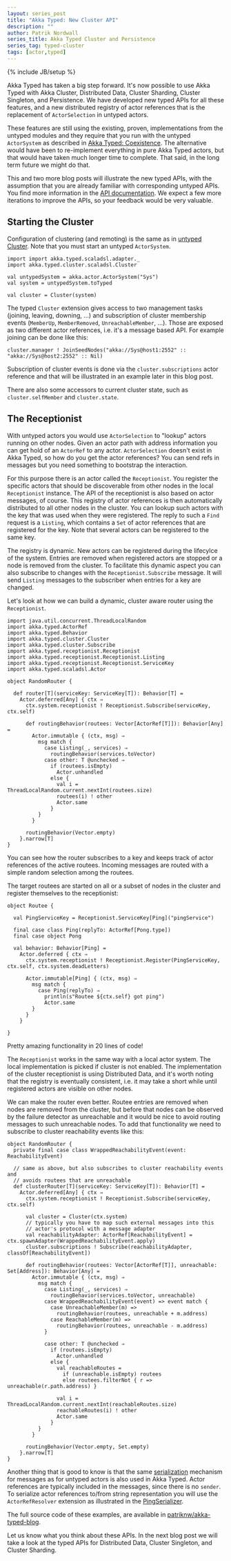 ```yaml
---
layout: series_post
title: "Akka Typed: New Cluster API"
description: ""
author: Patrik Nordwall
series_title: Akka Typed Cluster and Persistence
series_tag: typed-cluster
tags: [actor,typed]
---
```

{% include JB/setup %}

Akka Typed has taken a big step forward. It's now possible to use Akka Typed with Akka Cluster, Distributed Data, Cluster Sharding, Cluster Singleton, and Persistence. We have developed new typed APIs for all these features, and a new distributed registry of actor references that is the replacement of `ActorSelection` in untyped actors.

These features are still using the existing, proven, implementations from the untyped modules and they require that you run with the untyped `ActorSystem` as described in [Akka Typed: Coexistence](https://akka.io/blog/2017/05/06/typed-coexistence). The alternative would have been to re-implement everything in pure Akka Typed actors, but that would have taken much longer time to complete. That said, in the long term future we might do that.

This and two more blog posts will illustrate the new typed APIs, with the assumption that you are already familiar with corresponding untyped APIs. You find more information in the [API documentation](https://doc.akka.io/api/akka/current/akka/typed/index.html). We expect a few more iterations to improve the APIs, so your feedback would be very valuable.

## Starting the Cluster

Configuration of clustering (and remoting) is the same as in [untyped Cluster](https://doc.akka.io/docs/akka/current/scala/cluster-usage.html). Note that you must start an untyped `ActorSystem`.

```
import import akka.typed.scaladsl.adapter._
import akka.typed.cluster.scaladsl.Cluster
 
val untypedSystem = akka.actor.ActorSystem("Sys")
val system = untypedSystem.toTyped

val cluster = Cluster(system) 
```

The typed `Cluster` extension gives access to two management tasks (joining, leaving, downing, ...) and subscription of cluster membership events (`MemberUp`, `MemberRemoved`, `UnreachableMember`, ...). Those are exposed as two different actor references, i.e. it's a message based API. For example joining can be done like this:

```
cluster.manager ! JoinSeedNodes("akka://Sys@host1:2552" :: "akka://Sys@host2:2552" :: Nil)
```

Subscription of cluster events is done via the `cluster.subscriptions` actor reference and that will be illustrated in an example later in this blog post. 

There are also some accessors to current cluster state, such as `cluster.selfMember` and `cluster.state`.

## The Receptionist

With untyped actors you would use `ActorSelection` to "lookup" actors running on other nodes. Given an actor path with address information you can get hold of an `ActorRef` to any actor. `ActorSelection` doesn't exist in Akka Typed, so how do you get the actor references? You can send refs in messages but you need something to bootstrap the interaction.

For this purpose there is an actor called the `Receptionist`. You register the specific actors that should be discoverable from other nodes in the local `Receptionist` instance. The API of the receptionist is also based on actor messages, of course. This registry of actor references is then automatically distributed to all other nodes in the cluster. You can lookup such actors with the key that was used when they were registered. The reply to such a `Find` request is a `Listing`, which contains a `Set` of actor references that are registered for the key. Note that several actors can be registered to the same key.

The registry is dynamic. New actors can be registered during the lifecylce of the system. Entries are removed when registered actors are stopped or a node is removed from the cluster. To facilitate this dynamic aspect you can also subscribe to changes with the `Receptionist.Subscribe` message. It will send `Listing` messages to the subscriber when entries for a key are changed.

Let's look at how we can build a dynamic, cluster aware router using the `Receptionist`.

```
import java.util.concurrent.ThreadLocalRandom
import akka.typed.ActorRef
import akka.typed.Behavior
import akka.typed.cluster.Cluster
import akka.typed.cluster.Subscribe
import akka.typed.receptionist.Receptionist
import akka.typed.receptionist.Receptionist.Listing
import akka.typed.receptionist.Receptionist.ServiceKey
import akka.typed.scaladsl.Actor

object RandomRouter {

  def router[T](serviceKey: ServiceKey[T]): Behavior[T] =
    Actor.deferred[Any] { ctx ⇒
      ctx.system.receptionist ! Receptionist.Subscribe(serviceKey, ctx.self)

      def routingBehavior(routees: Vector[ActorRef[T]]): Behavior[Any] =
        Actor.immutable { (ctx, msg) ⇒
          msg match {
            case Listing(_, services) ⇒
              routingBehavior(services.toVector)
            case other: T @unchecked ⇒
              if (routees.isEmpty)
                Actor.unhandled
              else {
                val i = ThreadLocalRandom.current.nextInt(routees.size)
                routees(i) ! other
                Actor.same
              }
          }
        }

      routingBehavior(Vector.empty)
    }.narrow[T]
}    
```

You can see how the router subscribes to a key and keeps track of actor references of the active routees. Incoming messages are routed with a simple random selection among the routees.

The target routees are started on all or a subset of nodes in the cluster and register themselves to the receptionist:

```
object Routee {

  val PingServiceKey = Receptionist.ServiceKey[Ping]("pingService")

  final case class Ping(replyTo: ActorRef[Pong.type])
  final case object Pong

  val behavior: Behavior[Ping] =
    Actor.deferred { ctx ⇒
      ctx.system.receptionist ! Receptionist.Register(PingServiceKey, ctx.self, ctx.system.deadLetters)

      Actor.immutable[Ping] { (ctx, msg) ⇒
        msg match {
          case Ping(replyTo) ⇒
            println(s"Routee ${ctx.self} got ping")
            Actor.same
        }
      }
    }

}
```

Pretty amazing functionality in 20 lines of code!

The `Receptionist` works in the same way with a local actor system. The local implementation is picked if cluster is not enabled. The implementation of the cluster receptionist is using Distributed Data, and it's worth noting that the registry is eventually consistent, i.e. it may take a short while until registered actors are visible on other nodes.  

We can make the router even better. Routee entries are removed when nodes are removed from the cluster, but before that nodes can be observed by the failure detector as unreachable and it would be nice to avoid routing messages to such unreachable nodes. To add that functionality we need to subscribe to cluster reachability events like this:

```
object RandomRouter {
  private final case class WrappedReachabilityEvent(event: ReachabilityEvent)

  // same as above, but also subscribes to cluster reachability events and
  // avoids routees that are unreachable
  def clusterRouter[T](serviceKey: ServiceKey[T]): Behavior[T] =
    Actor.deferred[Any] { ctx ⇒
      ctx.system.receptionist ! Receptionist.Subscribe(serviceKey, ctx.self)

      val cluster = Cluster(ctx.system)
      // typically you have to map such external messages into this
      // actor's protocol with a message adapter
      val reachabilityAdapter: ActorRef[ReachabilityEvent] = ctx.spawnAdapter(WrappedReachabilityEvent.apply)
      cluster.subscriptions ! Subscribe(reachabilityAdapter, classOf[ReachabilityEvent])

      def routingBehavior(routees: Vector[ActorRef[T]], unreachable: Set[Address]): Behavior[Any] =
        Actor.immutable { (ctx, msg) ⇒
          msg match {
            case Listing(_, services) ⇒
              routingBehavior(services.toVector, unreachable)
            case WrappedReachabilityEvent(event) => event match {
              case UnreachableMember(m) =>
                routingBehavior(routees, unreachable + m.address)
              case ReachableMember(m) =>
                routingBehavior(routees, unreachable - m.address)
            }

            case other: T @unchecked ⇒
              if (routees.isEmpty)
                Actor.unhandled
              else {
                val reachableRoutes =
                  if (unreachable.isEmpty) routees
                  else routees.filterNot { r => unreachable(r.path.address) }

                val i = ThreadLocalRandom.current.nextInt(reachableRoutes.size)
                reachableRoutes(i) ! other
                Actor.same
              }
          }
        }

      routingBehavior(Vector.empty, Set.empty)
    }.narrow[T]
}
```

Another thing that is good to know is that the same [serialization](https://doc.akka.io/docs/akka/current/scala/serialization.html) mechanism for messages as for untyped actors is also used in Akka Typed. Actor references are typically included in the messages, since there is no `sender`. To serialize actor references to/from string representation you will use the `ActorRefResolver` extension as illustrated in the [PingSerializer](https://github.com/patriknw/akka-typed-blog/blob/master/src/main/scala/blog/typed/cluster/scaladsl/PingSerializer.scala).

The full source code of these examples, are available in [patriknw/akka-typed-blog](https://github.com/patriknw/akka-typed-blog).

Let us know what you think about these APIs. In the next blog post we will take a look at the typed APIs for Distributed Data, Cluster Singleton, and Cluster Sharding.
